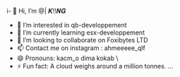 i- 👋 Hi, I’m @| 𝑲!!𝑵𝑮
- 👀 I’m interested in qb-developpement
- 🌱 I’m currently learning esx-developpement
- 💞️ I’m looking to collaborate on Foxibytes LTD
- 📫 Contact me on instagram : ahmeeeee_qlf
- 😄 Pronouns: kacm_o dima kokab \ 
- ⚡ Fun fact: A cloud weighs around a million tonnes. ...

<!---
ahmeeeeeeeeeeeeeeee/ahmeeeeeeeeeeeeeeee is a ✨ special ✨ repository because its `README.md` (this file) appears on your GitHub profile.
You can click the Preview link to take a look at your changes.
--->
